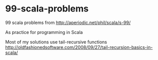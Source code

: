 # 99-scala-problems
99 scala problems from http://aperiodic.net/phil/scala/s-99/

As practice for programming in Scala

Most of my solutions use tail-recursive functions
http://oldfashionedsoftware.com/2008/09/27/tail-recursion-basics-in-scala/